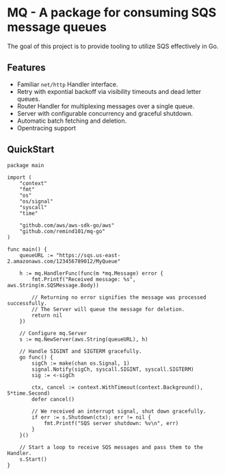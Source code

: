 # MQ - A package for consuming SQS message queues

The goal of this project is to provide tooling to utilize SQS effectively in Go.

## Features

* Familiar `net/http` Handler interface.
* Retry with expontial backoff via visibility timeouts and dead letter queues.
* Router Handler for multiplexing messages over a single queue.
* Server with configurable concurrency and graceful shutdown.
* Automatic batch fetching and deletion.
* Opentracing support

## QuickStart

``` golang
package main

import (
	"context"
	"fmt"
	"os"
	"os/signal"
	"syscall"
	"time"

	"github.com/aws/aws-sdk-go/aws"
	"github.com/remind101/mq-go"
)

func main() {
	queueURL := "https://sqs.us-east-2.amazonaws.com/123456789012/MyQueue"

	h := mq.HandlerFunc(func(m *mq.Message) error {
		fmt.Printf("Received message: %s", aws.String(m.SQSMessage.Body))

		// Returning no error signifies the message was processed successfully.
		// The Server will queue the message for deletion.
		return nil
	})

	// Configure mq.Server
	s := mq.NewServer(aws.String(queueURL), h)

	// Handle SIGINT and SIGTERM gracefully.
	go func() {
		sigCh := make(chan os.Signal, 1)
		signal.Notify(sigCh, syscall.SIGINT, syscall.SIGTERM)
		sig := <-sigCh

		ctx, cancel := context.WithTimeout(context.Background(), 5*time.Second)
		defer cancel()

		// We received an interrupt signal, shut down gracefully.
		if err := s.Shutdown(ctx); err != nil {
			fmt.Printf("SQS server shutdown: %v\n", err)
		}
	}()

	// Start a loop to receive SQS messages and pass them to the Handler.
	s.Start()
}
```
